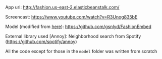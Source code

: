 App url: http://fashion.us-east-2.elasticbeanstalk.com/ 

Screencast: https://www.youtube.com/watch?v=R3Unog835bE

Model (modified from [here](https://github.com/rxtan2/Learning-Similarity-Conditions)): https://github.com/gsnlyd/FashionEmbed

External library used
[Annoy]: Neighborhood search from Spotify (https://github.com/spotify/annoy)

All the code except for those in the `model` folder was written from scratch
